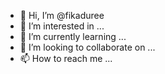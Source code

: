 - 👋 Hi, I’m @fikaduree
- 👀 I’m interested in ...
- 🌱 I’m currently learning ...
- 💞️ I’m looking to collaborate on ...
- 📫 How to reach me ...

<!---
fikaduree/fikaduree is a ✨ special ✨ repository because its `README.md` (this file) appears on your GitHub profile.
You can click the Preview link to take a look at your changes.
--->
